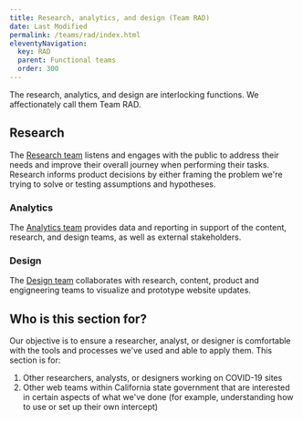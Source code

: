 ```yaml
---
title: Research, analytics, and design (Team RAD)
date: Last Modified 
permalink: /teams/rad/index.html
eleventyNavigation:
  key: RAD
  parent: Functional teams
  order: 300
---
```


The research, analytics, and design are interlocking functions. We affectionately call them Team RAD.

## Research

The [Research team](https://teamdocs.covid19.ca.gov/teams/rad/research.html) listens and engages with the public to address their needs and improve their overall journey when performing their tasks. Research informs product decisions by either framing the problem we're trying to solve or testing assumptions and hypotheses.

### Analytics

The [Analytics team](https://teamdocs.covid19.ca.gov/teams/rad/analytics.html) provides data and reporting in support of the content, research, and design teams, as well as external stakeholders.

### Design

The [Design team](https://teamdocs.covid19.ca.gov/teams/rad/design.html) collaborates with research, content, product and engigneering teams to visualize and prototype website updates.

## Who is this section for?

Our objective is to ensure a researcher, analyst, or designer is comfortable with the tools and processes we've used and able to apply them. This section is for:

1. Other researchers, analysts, or designers working on COVID-19 sites
2. Other web teams within California state government that are interested in certain aspects of what we've done (for example, understanding how to use or set up their own intercept)
